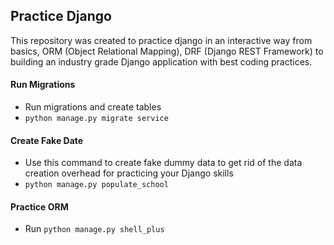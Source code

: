 ## Practice Django 

This repository was created to practice django in an interactive way from basics, ORM (Object Relational Mapping), DRF (Django REST Framework) to building an industry grade Django application with best coding practices.

#### Run Migrations
- Run migrations and create tables
- `python manage.py migrate service`

#### Create Fake Date
- Use this command to create fake dummy data to get rid of the data creation overhead for practicing your Django skills
-  `python manage.py populate_school`

#### Practice ORM

- Run `python manage.py shell_plus`
